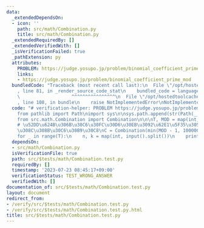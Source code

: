 ```yaml
---
data:
  _extendedDependsOn:
  - icon: ''
    path: src/math/Combination.py
    title: src/math/Combination.py
  _extendedRequiredBy: []
  _extendedVerifiedWith: []
  _isVerificationFailed: true
  _pathExtension: py
  attributes:
    PROBLEM: https://judge.yosupo.jp/problem/binomial_coefficient_prime_mod
    links:
    - https://judge.yosupo.jp/problem/binomial_coefficient_prime_mod
  bundledCode: "Traceback (most recent call last):\n  File \"/opt/hostedtoolcache/Python/3.11.4/x64/lib/python3.11/site-packages/onlinejudge_verify/documentation/build.py\"\
    , line 81, in _render_source_code_stat\n    bundled_code = language.bundle(\n\
    \                   ^^^^^^^^^^^^^^^^\n  File \"/opt/hostedtoolcache/Python/3.11.4/x64/lib/python3.11/site-packages/onlinejudge_verify/languages/python.py\"\
    , line 108, in bundle\n    raise NotImplementedError\nNotImplementedError\n"
  code: "# verification-helper: PROBLEM https://judge.yosupo.jp/problem/binomial_coefficient_prime_mod\n\
    from pathlib import Path\nimport sys\n\nsys.path.append(str(Path(__file__).resolve().parent.parent.parent.parent))\n\
    from src.math.Combination import Combination\n\n\nT, MOD = map(int, input().split())\n\
    # \u52DD\u624B\u306B\u30C6\u30FC\u30D6\u30EB\u3092\u62E1\u5F35\u3057\u3066\u304F\
    \u308C\u308B\u30C6\u30B9\u30C8\nC = Combination(min(MOD - 1, 100000), MOD)\n\n\
    for _ in range(T):\n    n, k = map(int, input().split())\n    print(C.nCk(n, k))\n"
  dependsOn:
  - src/math/Combination.py
  isVerificationFile: true
  path: src/$tests/math/Combination.test.py
  requiredBy: []
  timestamp: '2023-07-23 08:45:17+09:00'
  verificationStatus: TEST_WRONG_ANSWER
  verifiedWith: []
documentation_of: src/$tests/math/Combination.test.py
layout: document
redirect_from:
- /verify/src/$tests/math/Combination.test.py
- /verify/src/$tests/math/Combination.test.py.html
title: src/$tests/math/Combination.test.py
---
```

